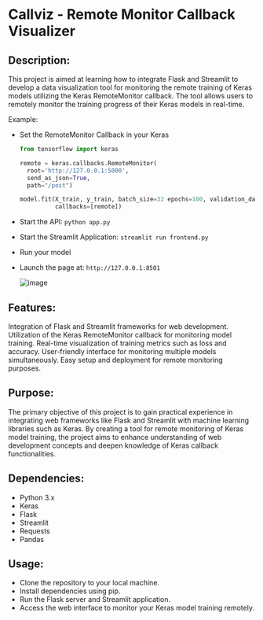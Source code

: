 # Callviz - Remote Monitor Callback Visualizer

## Description:
This project is aimed at learning how to integrate Flask and Streamlit to develop a data visualization tool for monitoring the remote training of Keras models utilizing the Keras RemoteMonitor callback. The tool allows users to remotely monitor the training progress of their Keras models in real-time.

Example:
* Set the RemoteMonitor Callback in your Keras 

  ```python
  from tensorflow import keras
  
  remote = keras.callbacks.RemoteMonitor(
    root='http://127.0.0.1:5000',
    send_as_json=True,
    path="/post")

  model.fit(X_train, y_train, batch_size=32 epochs=100, validation_data=(X_valid, y_valid),
            callbacks=[remote])
  ```
* Start the API: ``` python app.py ```
* Start the Streamlit Application: ``` streamlit run frontend.py ```
* Run your model
* Launch the page at: ``` http://127.0.0.1:8501 ```

  ![image](https://github.com/j4m1r0qu41/Callviz/assets/44247248/48ace600-d52b-421f-a782-081b6dc7d067)

   
## Features:
Integration of Flask and Streamlit frameworks for web development.
Utilization of the Keras RemoteMonitor callback for monitoring model training.
Real-time visualization of training metrics such as loss and accuracy.
User-friendly interface for monitoring multiple models simultaneously.
Easy setup and deployment for remote monitoring purposes.

## Purpose:
The primary objective of this project is to gain practical experience in integrating web frameworks like Flask and Streamlit with machine learning libraries such as Keras. By creating a tool for remote monitoring of Keras model training, the project aims to enhance understanding of web development concepts and deepen knowledge of Keras callback functionalities.

## Dependencies:

* Python 3.x
* Keras
* Flask
* Streamlit
* Requests
* Pandas

## Usage:

* Clone the repository to your local machine.
* Install dependencies using pip.
* Run the Flask server and Streamlit application.
* Access the web interface to monitor your Keras model training remotely.
